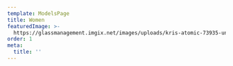 ```yaml
---
template: ModelsPage
title: Women
featuredImage: >-
  https://glassmanagement.imgix.net/images/uploads/kris-atomic-73935-unsplash.png
order: 1
meta:
  title: ''
---
```


